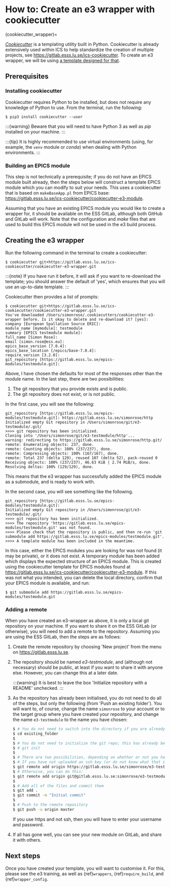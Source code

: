 # How to: Create an e3 wrapper with cookiecutter

(cookiecutter_wrapper)=

*[Cookiecutter](https://github.com/cookiecutter/cookiecutter)* is a templating
utility built in Python. Cookiecutter is already extensively used within ICS to
help standardize the creation of multiple projects, see
<https://gitlab.esss.lu.se/ics-cookiecutter>. To create an e3 wrapper, we will
be using [a template designed for
that](https://gitlab.esss.lu.se/ics-cookiecutter/cookiecutter-e3-wrapper).

## Prerequisites

### Installing cookiecutter

Cookiecutter requires Python to be installed, but does not require any knowledge
of Python to use. From the terminal, run the following:

```console
$ pip3 install cookiecutter --user
```

:::{warning}
Beware that you will need to have Python 3 as well as *pip* installed on your machine.
:::

:::{tip}
It is highly recommended to use virtual environments (using, for example, the
`venv` module or *conda*) when dealing with Python environments.
:::

### Building an EPICS module

This step is not technically a prerequisite; if you do not have an EPICS module
built already, then the steps below will construct a template EPICS module which
you can modify to suit your needs. This uses a cookiecutter that is based on
`makeBaseApp.pl` from EPICS base:
<https://gitlab.esss.lu.se/ics-cookiecutter/cookiecutter-e3-module>.

Assuming that you have an existing EPICS module you would like to create a
wrapper for, it should be available on the ESS GitLab, although both GitHub and
GitLab will work. Note that the configuration and *make* files that are used to
build this EPICS module will not be used in the e3 build process.

## Creating the e3 wrapper

Run the following command in the terminal to create a cookiecutter:

```console
$ cookiecutter git+https://gitlab.esss.lu.se/ics-cookiecutter/cookiecutter-e3-wrapper.git
```

:::{note}
If you have run it before, it will ask if you want to re-download the template;
you should answer the default of 'yes', which ensures that you will use an
up-to-date template.
:::

Cookiecutter then provides a list of prompts:

```console
$ cookiecutter git+https://gitlab.esss.lu.se/ics-cookiecutter/cookiecutter-e3-wrapper.git
You've downloaded /Users/simonrose/.cookiecutters/cookiecutter-e3-wrapper before. Is it okay to delete and re-download it? [yes]:
company [European Spallation Source ERIC]:
module_name [mymodule]: testmodule
summary [EPICS testmodule module]:
full_name [Simon Rose]:
email [simon.rose@ess.eu]:
epics_base_version [7.0.4]:
epics_base_location [/epics/base-7.0.4]:
require_version [3.2.0]:
git_repository [https://gitlab.esss.lu.se/epics-modules/testmodule.git]:
```

Above, I have chosen the defaults for most of the responses other than the
module name. In the last step, there are two possibilities:

1. The git repository that you provide exists and is public.
2. The git repository does not exist, or is not public.

In the first case, you will see the following:

```console
git_repository [https://gitlab.esss.lu.se/epics-modules/testmodule.git]: https://gitlab.esss.lu.se/simonrose/http
Initialized empty Git repository in /Users/simonrose/git/e3-testmodule/.git/
>>>> git repository has been initialized.
Cloning into '/Users/simonrose/git/e3-testmodule/http'...
warning: redirecting to https://gitlab.esss.lu.se/simonrose/http.git/
remote: Enumerating objects: 237, done.
remote: Counting objects: 100% (237/237), done.
remote: Compressing objects: 100% (167/167), done.
remote: Total 237 (delta 129), reused 107 (delta 52), pack-reused 0
Receiving objects: 100% (237/237), 46.63 KiB | 2.74 MiB/s, done.
Resolving deltas: 100% (129/129), done.
```

This means that the e3 wrapper has successfully added the EPICS module as a
submodule, and is ready to work with.

In the second case, you will see something like the following.

```console
git_repository [https://gitlab.esss.lu.se/epics-modules/testmodule.git]:
Initialized empty Git repository in /Users/simonrose/git/e3-testmodule/.git/
>>>> git repository has been initialized.
>>>> The repository 'https://gitlab.esss.lu.se/epics-modules/testmodule.git' was not found.
>>>> Please check that the repository is public, and then re-run 'git submodule add https://gitlab.esss.lu.se/epics-modules/testmodule.git'.
>>>> A template module has been included in the meantime.
```

In this case, either the EPICS modules you are looking for was not found (it may
be private), or it does not exist. A temporary module has been added which
displays the expected structure of an EPICS module. This is created using the
cookiecutter template for EPICS modules found at
<https://gitlab.esss.lu.se/ics-cookiecutter/cookiecutter-e3-module>. If this was
not what you intended, you can delete the local directory, confirm that your
EPICS module is available, and run:

```console
$ git submodule add https://gitlab.esss.lu.se/epics-modules/testmodule.git
```

### Adding a remote

When you have created an e3-wrapper as above, it is only a local git repository
on your machine. If you want to share it on the ESS GitLab (or otherwise), you
will need to add a remote to the repository. Assuming you are using the ESS
GitLab, then the steps are as follows:

1. Create the remote repository by choosing 'New project' from the menu on <https://gitlab.esss.lu.se>.

2. The repository should be named *e3-testmodule*, and (although not necessary)
   should be public, at least if you want to share it with anyone else. However,
   you can change this at a later date.

   :::{warning}
   It is best to leave the box 'Initialize repository with a README' unchecked.
   :::

3. As the repository has already been initialised, you do not need to do all of
   the steps, but only the following (from 'Push an existing folder'). You will
   want to, of course, change the name `simonrose` to your account or to the
   target group where you have created your repository, and change the name
   `e3-testmodule` to the name you have chosen:

   ```bash
   $ # You do not need to switch into the directory if you are already there
   $ cd existing_folder
   $
   $ # You do not need to initialize the git repo; this has already been done
   $ # git init
   $
   $ # There are two possibilities, depending on whether or not you have uploaded an SSH key to GitLab:
   $ # If you have not uploaded an ssh key (or do not know what that is), do the following:
   $ git remote add origin https://gitlab.esss.lu.se/simonrose/e3-testmodule.git
   $ # Otherwise, you can do this:
   $ git remote add origin git@gitlab.esss.lu.se:simonrose/e3-testmodule.git
   $
   $ # Add all of the files and commit them
   $ git add .
   $ git commit -m "Initial commit"
   $
   $ # Push to the remote repository
   $ git push -u origin master
   ```

   If you use https and not ssh, then you will have to enter your username and password.

4. If all has gone well, you can see your new module on GitLab, and share it
   with others.

## Next steps

Once you have created your template, you will want to customise it. For this,
please see the e3 training, as well as {ref}`wrappers`, {ref}`require_build`,
and {ref}`wrapper_config`.
